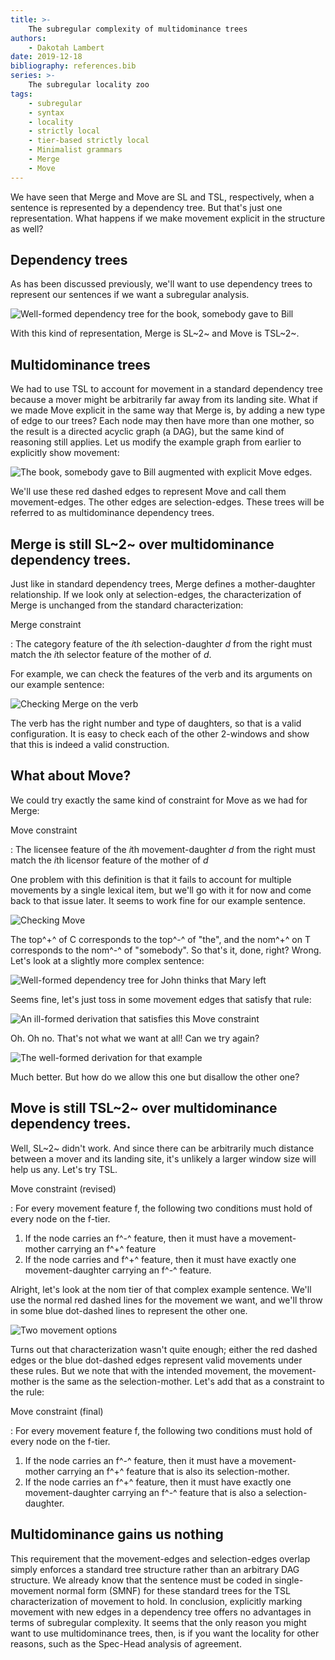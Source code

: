```yaml
---
title: >-
    The subregular complexity of multidominance trees
authors:
    - Dakotah Lambert
date: 2019-12-18
bibliography: references.bib
series: >-
    The subregular locality zoo
tags:
    - subregular
    - syntax
    - locality
    - strictly local
    - tier-based strictly local
    - Minimalist grammars
    - Merge
    - Move
---
```


<!-- START_SUMMARY_BLOCK -->
We have seen that Merge and Move are SL and TSL, respectively, when a sentence is represented by a dependency tree.
But that's just one representation.
What happens if we make movement explicit in the structure as well?
<!-- END_SUMMARY_BLOCK -->

## Dependency trees
As has been discussed previously, we'll want to use dependency trees to represent our sentences if we want a subregular analysis.

![Well-formed dependency tree for *the book, somebody gave to Bill*]({static}/img/dakotah/md/dtree-01.svg)

With this kind of representation, Merge is SL~2~ and Move is TSL~2~.

## Multidominance trees
We had to use TSL to account for movement in a standard dependency tree because a mover might be arbitrarily far away from its landing site.
What if we made Move explicit in the same way that Merge is, by adding a new type of edge to our trees?
Each node may then have more than one mother, so the result is a directed acyclic graph (a DAG), but the same kind of reasoning still applies.
Let us modify the example graph from earlier to explicitly show movement:

![*The book, somebody gave to Bill* augmented with explicit Move edges.]({static}/img/dakotah/md/mdtree-01.svg)

We'll use these red dashed edges to represent Move and call them movement-edges.
The other edges are selection-edges.
These trees will be referred to as multidominance dependency trees.

## Merge is still SL~2~ over multidominance dependency trees.
Just like in standard dependency trees, Merge defines a mother-daughter relationship.
If we look only at selection-edges, the characterization of Merge is unchanged from the standard characterization:

Merge constraint

: The category feature of the *i*th selection-daughter *d* from the right must match the *i*th selector feature of the mother of *d*.

For example, we can check the features of the verb and its arguments on our example sentence:

![Checking Merge on the verb]({static}/img/dakotah/md/mdtree-02.svg)

The verb has the right number and type of daughters, so that is a valid configuration.
It is easy to check each of the other 2-windows and show that this is indeed a valid construction.

## What about Move?
We could try exactly the same kind of constraint for Move as we had for Merge:

Move constraint

: The licensee feature of the *i*th movement-daughter *d* from the right must match the *i*th licensor feature of the mother of *d*

One problem with this definition is that it fails to account for multiple movements by a single lexical item, but we'll go with it for now and come back to that issue later.
It seems to work fine for our example sentence.

![Checking Move]({static}/img/dakotah/md/mdtree-01.svg)

The top^+^ of C corresponds to the top^-^ of "the", and the nom^+^ on T corresponds to the nom^-^ of "somebody".
So that's it, done, right?
Wrong.
Let's look at a slightly more complex sentence:

![Well-formed dependency tree for *John thinks that Mary left*]({static}/img/dakotah/md/dtree-02.svg)

Seems fine, let's just toss in some movement edges that satisfy that rule:

![An ill-formed derivation that satisfies this Move constraint]({static}/img/dakotah/md/mdtree-03.svg)

Oh.
Oh no.
That's not what we want at all!
Can we try again?

![The well-formed derivation for that example]({static}/img/dakotah/md/mdtree-04.svg)

Much better.
But how do we allow this one but disallow the other one?

## Move is still TSL~2~ over multidominance dependency trees.
Well, SL~2~ didn't work.
And since there can be arbitrarily much distance between a mover and its landing site, it's unlikely a larger window size will help us any.
Let's try TSL.

Move constraint (revised)

: For every movement feature f, the following two conditions must hold of every node on the f-tier.

  1. If the node carries an f^-^ feature, then it must have a movement-mother carrying an f^+^ feature
  1. If the node carries and f^+^ feature, then it must have exactly one movement-daughter carrying an f^-^ feature.

Alright, let's look at the nom tier of that complex example sentence.
We'll use the normal red dashed lines for the movement we want, and we'll throw in some blue dot-dashed lines to represent the other one.

![Two movement options]({static}/img/dakotah/md/mdtree-05.svg)

Turns out that characterization wasn't quite enough; either the red dashed edges or the blue dot-dashed edges represent valid movements under these rules.
But we note that with the intended movement, the movement-mother is the same as the selection-mother.
Let's add that as a constraint to the rule:

Move constraint (final)

: For every movement feature f, the following two conditions must hold of every node on the f-tier.

  1. If the node carries an f^-^ feature, then it must have a movement-mother carrying an f^+^ feature that is also its selection-mother.
  1. If the node carries an f^+^ feature, then it must have exactly one movement-daughter carrying an f^-^ feature that is also a selection-daughter.

## Multidominance gains us nothing
This requirement that the movement-edges and selection-edges overlap simply enforces a standard tree structure rather than an arbitrary DAG structure.
We already know that the sentence must be coded in single-movement normal form (SMNF) for these standard trees for the TSL characterization of movement to hold.
In conclusion, explicitly marking movement with new edges in a dependency tree offers no advantages in terms of subregular complexity.
It seems that the only reason you might want to use multidominance trees, then, is if you want the locality for other reasons, such as the Spec-Head analysis of agreement.
